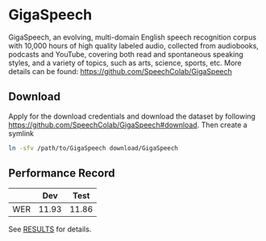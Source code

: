 # GigaSpeech
GigaSpeech, an evolving, multi-domain English
speech recognition corpus with 10,000 hours of high quality labeled
audio, collected from audiobooks, podcasts
and YouTube, covering both read and spontaneous speaking styles,
and a variety of topics, such as arts, science, sports, etc. More details can be found: https://github.com/SpeechColab/GigaSpeech

## Download

Apply for the download credentials and download the dataset by following https://github.com/SpeechColab/GigaSpeech#download. Then create a symlink
```bash
ln -sfv /path/to/GigaSpeech download/GigaSpeech
```

## Performance Record
|     |  Dev  | Test  |
|-----|-------|-------|
| WER | 11.93 | 11.86 |

See [RESULTS](/egs/gigaspeech/ASR/RESULTS.md) for details.
